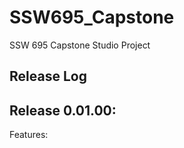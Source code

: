 # SSW695_Capstone
SSW 695 Capstone Studio Project

**Release Log**
-------------

Release 0.01.00:
--------
  Features: